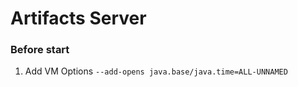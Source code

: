 # Artifacts Server

### Before start 

1. Add VM Options `--add-opens java.base/java.time=ALL-UNNAMED`
